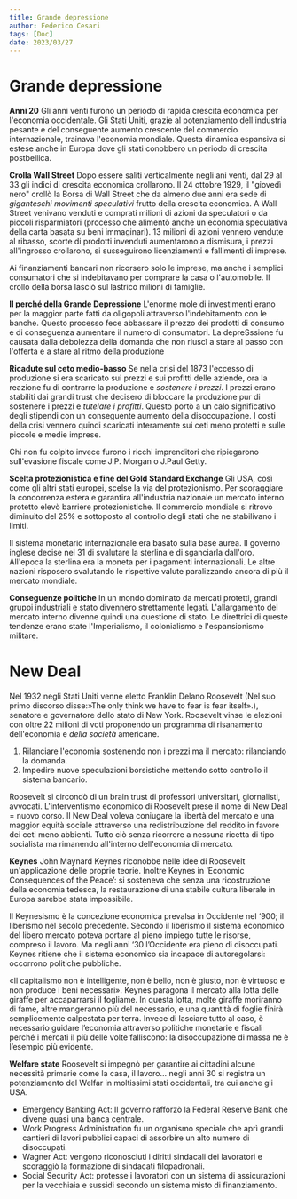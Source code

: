 ```yaml
---
title: Grande depressione
author: Federico Cesari 
tags: [Doc]
date: 2023/03/27
---
```

# Grande depressione

**Anni 20**
Gli anni venti furono un periodo di rapida crescita economica per l'economia occidentale. Gli Stati Uniti, grazie al potenziamento dell'industria pesante e del conseguente aumento crescente del commercio internazionale, trainava l'economia mondiale. Questa dinamica espansiva si estese anche in Europa dove gli stati conobbero un periodo di crescita postbellica.

**Crolla Wall Street**
Dopo essere saliti verticalmente negli ani venti, dal 29 al 33 gli indici di crescita economica crollarono. Il 24 ottobre 1929, il "giovedì nero" crollò la Borsa di Wall Street che da almeno due anni era sede di *giganteschi movimenti speculativi* frutto della crescita economica. A Wall Street venivano venduti e comprati milioni di azioni da speculatori o da piccoli risparmiatori (processo che alimentò anche un economia speculativa della carta basata su beni immaginari).
13 milioni di azioni vennero vendute al ribasso, scorte di prodotti invenduti aumentarono a dismisura, i prezzi all'ingrosso crollarono, si susseguirono licenziamenti e fallimenti di imprese.

Ai finanziamenti bancari non ricorsero solo le imprese, ma anche i semplici consumatori che si indebitavano per comprare la casa o l'automobile. Il crollo della borsa lasciò sul lastrico milioni di famiglie.

**Il perché della Grande Depressione**
L'enorme mole di investimenti erano per la maggior parte fatti da oligopoli attraverso l'indebitamento con le banche. Questo processo fece abbassare il prezzo dei prodotti di consumo e di conseguenza aumentare il numero di consumatori.
La depreSssione fu causata dalla debolezza della domanda che non riuscì a stare al passo con l'offerta e a stare al ritmo della produzione

**Ricadute sul ceto medio-basso**
Se nella crisi del 1873 l'eccesso di produzione si era scaricato sui prezzi e sui profitti delle aziende, ora la reazione fu di contrarre la produzione e *sostenere i prezzi*. I prezzi erano stabiliti dai grandi trust che decisero di bloccare la produzione pur di sostenere i prezzi e *tutelare i profitti*. Questo portò a un calo significativo degli stipendi con un conseguente aumento della disoccupazione.
I costi della crisi vennero quindi scaricati interamente sui ceti meno protetti e sulle piccole e medie imprese.

Chi non fu colpito invece furono i ricchi imprenditori che ripiegarono sull'evasione fiscale come J.P. Morgan o J.Paul Getty.

**Scelta protezionistica e fine del Gold Standard Exchange**
Gli USA, così come gli altri stati europei, scelse la via del protezionismo. Per scoraggiare la concorrenza estera e garantira all'industria nazionale un mercato interno protetto elevò barriere protezionistiche. Il commercio mondiale si ritrovò diminuito del 25% e sottoposto al controllo degli stati che ne stabilivano i limiti.

Il sistema monetario internazionale era basato sulla base aurea. Il governo inglese decise nel 31 di svalutare la sterlina e di sganciarla dall'oro. All'epoca la sterlina era la moneta per i pagamenti internazionali. Le altre nazioni risposero svalutando le rispettive valute paralizzando ancora di più il mercato mondiale.

**Conseguenze politiche**
In un mondo dominato da mercati protetti, grandi gruppi industriali e stato divennero strettamente legati. L'allargamento del mercato interno divenne quindi una questione di stato. Le direttrici di queste tendenze erano state l'Imperialismo, il colonialismo e l'espansionismo militare.

# New Deal
Nel 1932 negli Stati Uniti venne eletto Franklin Delano Roosevelt (Nel suo primo discorso disse:»The only think we have to fear is fear itself».), senatore e governatore dello stato di New York. Roosevelt vinse le elezioni con  oltre 22 milioni di voti proponendo un programma di risanamento dell'economia e *della società* americane.
1. Rilanciare l'economia sostenendo non i prezzi ma il mercato: rilanciando la domanda.
2. Impedire nuove speculazioni borsistiche mettendo sotto controllo il sistema bancario.

Roosevelt si circondò di un brain trust di professori universitari, giornalisti, avvocati.
L'interventismo economico di Roosevelt prese il nome di New Deal = nuovo corso. Il New Deal voleva coniugare la libertà del mercato e una maggior equità sociale attraverso una redistribuzione del reddito in favore dei ceti meno abbienti. Tutto ciò senza ricorrere a nessuna ricetta di tipo socialista ma rimanendo all'interno dell'economia di mercato.

**Keynes**
John Maynard Keynes riconobbe nelle idee di Roosevelt un'applicazione delle proprie teorie. Inoltre Keynes in ‘Economic Consequences of the Peace’: si sosteneva che senza una ricostruzione della economia tedesca, la restaurazione di una stabile cultura liberale in Europa sarebbe stata impossibile.

Il Keynesismo è la concezione economica prevalsa in Occidente nel ‘900; il liberismo nel secolo precedente. Secondo il liberismo il sistema economico del libero mercato poteva portare al pieno impiego tutte le risorse, compreso il lavoro.
Ma negli anni ‘30 l’Occidente era pieno di disoccupati. Keynes ritiene che il sistema economico sia incapace di autoregolarsi: occorrono politiche pubbliche.

«Il capitalismo non è intelligente, non è bello, non è giusto, non è virtuoso e non produce i beni necessari». Keynes paragona il mercato alla lotta delle giraffe per accaparrarsi il fogliame. In questa lotta, molte giraffe moriranno di fame, altre mangeranno più del necessario, e una quantità di foglie finirà semplicemente calpestata per terra. Invece di lasciare tutto al caso, è necessario guidare l’economia attraverso politiche monetarie e fiscali perché i mercati il più delle volte falliscono: la disoccupazione di massa ne è l’esempio più evidente.

**Welfare state**
Roosevelt si impegnò per garantire ai cittadini alcune necessità primarie come la casa, il lavoro... negli anni 30 si registra un potenziamento del Welfar in moltissimi stati occidentali, tra cui anche gli USA.
- Emergency Banking Act: Il governo rafforzò la Federal Reserve Bank che divene quasi una banca centrale.
- Work Progress Administration fu un organismo speciale che aprì grandi cantieri di lavori pubblici capaci di assorbire un alto numero di disoccupati.
- Wagner Act: vengono riconosciuti i diritti sindacali dei lavoratori e scoraggiò la formazione di sindacati filopadronali.
- Social Security Act: protesse i lavoratori con un sistema di assicurazioni per la vecchiaia e sussidi secondo un sistema misto di finanziamento.







